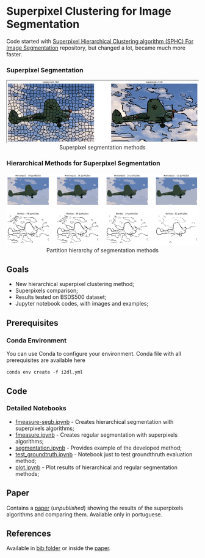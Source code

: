 
# Superpixel Clustering for Image Segmentation

Code started with [Superpixel Hierarchical Clustering algorithm (SPHC) For Image Segmentation](https://github.com/thompspe/image-segm) repository, but changed a lot, became much more faster.

### Superpixel Segmentation

<p align="center">
  <img src="https://raw.githubusercontent.com/falreis/image-segm/master/paper/images/superpixels.png" >
  <span>Superpixel segmentation methods</span>
</p>

### Hierarchical Methods for Superpixel Segmentation

<p align="center">
  <img src="https://raw.githubusercontent.com/falreis/image-segm/master/paper/images/slic_hierarquia_particoes.png" >
  <span>Partition hierarchy of segmentation methods</span>
</p>

## Goals

- New hierarchical superpixel clustering method;
- Superpixels comparison;
- Results tested on BSDS500 dataset;
- Jupyter notebook codes, with images and examples;

## Prerequisites

### Conda Environment

You can use Conda to configure your environment. Conda file with all prerequisites are available here

```shell
conda env create -f i2dl.yml
```
## Code

### Detailed Notebooks

* [fmeasure-segb.ipynb](https://github.com/falreis/image-segm/blob/master/code/fmeasure-segb.ipynb) - Creates hierarchical segmentation with superpixels algorithms;
* [fmeasure.ipynb](https://github.com/falreis/image-segm/blob/master/code/fmeasure.ipynb) - Creates regular segmentation with superpixels algorithms;
* [segmentation.ipynb](https://github.com/falreis/image-segm/blob/master/code/segmentation.ipynb) - Provides example of the developed method;
* [test_groundtruth.ipynb](https://github.com/falreis/image-segm/blob/master/code/test_groundtruth.ipynb) - Notebook just to test groundthruth evaluation method;
* [plot.ipynb](https://github.com/falreis/image-segm/blob/master/code/plot.ipynb) - Plot results of hierarchical and regular segmentation methods;

## Paper

Contains a [paper](https://github.com/falreis/image-segm/blob/master/paper/sbc-template.pdf) (*unpublished*) showing the results of the superpixels algorithms and comparing them. Available only in portuguese.

## References

Available in [bib folder](https://github.com/falreis/image-segm/tree/master/bib) or inside the [paper](https://github.com/falreis/image-segm/blob/master/paper/sbc-template.pdf).
